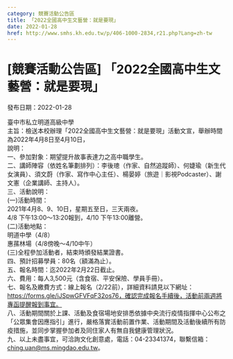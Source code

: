 ```yaml
---
category: 競賽活動公告區
title: 「2022全國高中生文藝營：就是要現」
date: 2022-01-28
href: http://www.smhs.kh.edu.tw/p/406-1000-2834,r21.php?Lang=zh-tw
---
```


# [競賽活動公告區] 「2022全國高中生文藝營：就是要現」

發布日期：2022-01-28

臺中市私立明道高級中學  
主旨：檢送本校辦理「2022全國高中生文藝營：就是要現」活動文宣，舉辦時間為2022年4月8日至4月10日，  
說明：  
一、參加對象：期望提升故事表達力之高中職學生。  
二、講師陣容（依姓名筆劃排列）：李後璁（作家、自然追蹤師）、何婕瑜（新生代女演員）、須文蔚（作家、寫作中心主任）、楊晏婷（旅遊｜影視Podcaster）、謝文憲（企業講師、主持人）。  
三、活動說明：  
(一)活動時間：  
2021年4月8、9、10日，星期五至日，三天兩夜。  
4/8 下午13:00～13:20報到，4/10 下午13:00離營。  
(二)活動地點：  
明道中學（4/8）  
惠蓀林場（4/8傍晚～4/10中午）  
(三)全程參加活動者，結束時頒發結業證書。  
四、預計招募學員：80名（額滿為止）。  
五、報名時間：迄2022年2月22日截止。  
六、費用：每人3,500元（含食宿、平安保險、學員手冊）。  
七、報名及繳費方式：線上報名（2/22前），詳細資料請見以下網址：https://forms.gle/iJSpwGFVFqF32os76，確認完成報名手續後，活動前兩週將專函提醒報到事宜。  
八、活動期間關於上課、活動及食宿場地安排悉依據中央流行疫情指揮中心公布之「公眾集會因應指引」進行，嚴格落實活動前置作業、活動期間及活動後續所有防疫措施，並同步掌握參加者及同住家人有無自我健康管理狀況。  
九、以上未盡事宜，可洽詢文化創意處，電話：04-23341374，聯繫信箱：ching.uan@ms.mingdao.edu.tw。

